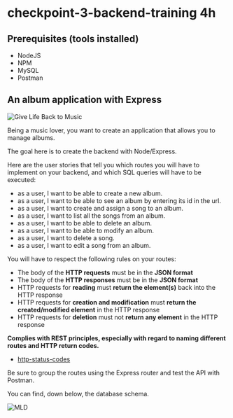 # checkpoint-3-backend-training **4h**

## Prerequisites (tools installed)

- NodeJS
- NPM
- MySQL
- Postman

## An album application with Express

![Give Life Back to Music](https://laughingsquid.com/wp-content/uploads/2013/05/givelifebacktomusic5.gif)

Being a music lover, you want to create an application that allows you to manage albums.

The goal here is to create the backend with Node/Express.

Here are the user stories that tell you which routes you will have to implement on your backend, and which SQL queries will have to be executed:

- as a user, I want to be able to create a new album.
- as a user, I want to be able to see an album by entering its id in the url.
- as a user, I want to create and assign a song to an album.
- as a user, I want to list all the songs from an album.
- as a user, I want to be able to delete an album.
- as a user, I want to be able to modify an album.
- as a user, I want to delete a song.
- as a user, I want to edit a song from an album.

You will have to respect the following rules on your routes:

- The body of the **HTTP requests** must be in the **JSON format**
- The body of the **HTTP responses** must be in the **JSON format**
- HTTP requests for **reading** must **return the element(s)** back into the HTTP response
- HTTP requests for **creation and modification** must **return the created/modified element** in the HTTP response
- HTTP requests for **deletion** must not **return any element** in the HTTP response

**Complies with REST principles, especially with regard to naming different routes and HTTP return codes.**

- [http-status-codes](https://restfulapi.net/http-status-codes/)

Be sure to group the routes using the Express router and test the API with Postman.

You can find, down below, the database schema.

![MLD](https://i.imgur.com/PDsSoEC.png)
